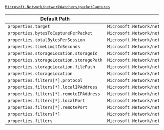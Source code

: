 [`Microsoft.Network/networkWatchers/packetCaptures`](https://docs.microsoft.com/en-us/azure/templates/microsoft.network/networkwatchers/packetcaptures)

| Default Path | Alias |
|---|---|
| `properties.target` | `Microsoft.Network/networkWatchers/packetCaptures/target` |
| `properties.bytesToCapturePerPacket` | `Microsoft.Network/networkWatchers/packetCaptures/bytesToCapturePerPacket` |
| `properties.totalBytesPerSession` | `Microsoft.Network/networkWatchers/packetCaptures/totalBytesPerSession` |
| `properties.timeLimitInSeconds` | `Microsoft.Network/networkWatchers/packetCaptures/timeLimitInSeconds` |
| `properties.storageLocation.storageId` | `Microsoft.Network/networkWatchers/packetCaptures/storageLocation.storageId` |
| `properties.storageLocation.storagePath` | `Microsoft.Network/networkWatchers/packetCaptures/storageLocation.storagePath` |
| `properties.storageLocation.filePath` | `Microsoft.Network/networkWatchers/packetCaptures/storageLocation.filePath` |
| `properties.storageLocation` | `Microsoft.Network/networkWatchers/packetCaptures/storageLocation` |
| `properties.filters[*].protocol` | `Microsoft.Network/networkWatchers/packetCaptures/filters[*].protocol` |
| `properties.filters[*].localIPAddress` | `Microsoft.Network/networkWatchers/packetCaptures/filters[*].localIPAddress` |
| `properties.filters[*].remoteIPAddress` | `Microsoft.Network/networkWatchers/packetCaptures/filters[*].remoteIPAddress` |
| `properties.filters[*].localPort` | `Microsoft.Network/networkWatchers/packetCaptures/filters[*].localPort` |
| `properties.filters[*].remotePort` | `Microsoft.Network/networkWatchers/packetCaptures/filters[*].remotePort` |
| `properties.filters[*]` | `Microsoft.Network/networkWatchers/packetCaptures/filters[*]` |
| `properties.filters` | `Microsoft.Network/networkWatchers/packetCaptures/filters` |

